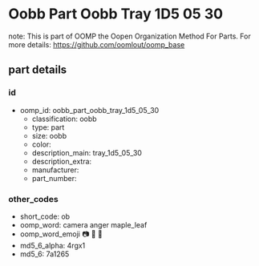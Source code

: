 # Oobb Part Oobb Tray 1D5 05 30  

note: This is part of OOMP the Oopen Organization Method For Parts. For more details: https://github.com/oomlout/oomp_base

##  part details





### id
* oomp_id: oobb_part_oobb_tray_1d5_05_30
  * classification: oobb
  * type: part
  * size: oobb
  * color: 
  * description_main: tray_1d5_05_30
  * description_extra: 
  * manufacturer: 
  * part_number: 

### other_codes
* short_code: ob
* oomp_word: camera anger maple_leaf
* oomp_word_emoji :camera: :anger: :maple_leaf:
* md5_6_alpha: 4rgx1
* md5_6: 7a1265